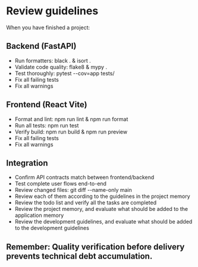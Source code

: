 # Review guidelines

When you have finished a project:
## Backend (FastAPI)
* Run formatters: black . & isort .
* Validate code quality: flake8 & mypy .
* Test thoroughly: pytest --cov=app tests/
* Fix all failing tests
* Fix all warnings

## Frontend (React Vite)
* Format and lint: npm run lint & npm run format
* Run all tests: npm run test
* Verify build: npm run build & npm run preview
* Fix all failing tests
* Fix all warnings

## Integration
*  Confirm API contracts match between frontend/backend
* Test complete user flows end-to-end
* Review changed files: git diff --name-only main
* Review each of them according to the guidelines in the project memory
* Review the todo list and verify all the tasks are completed
* Review the project memory, and evaluate what should be added to the application memory
* Review the development guidelines, and evaluate what should be added to the development guidelines

## Remember: Quality verification before delivery prevents technical debt accumulation.
